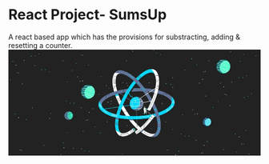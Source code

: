 # React Project- SumsUp 
 A react based app which has the provisions for substracting, adding & resetting a counter.
 ![alt text](REACT.webp)
